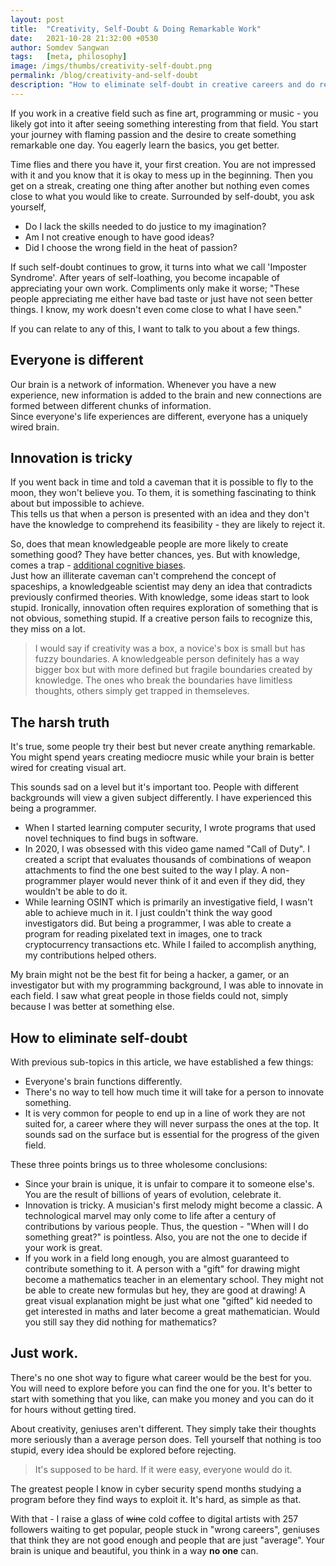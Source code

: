 ```yaml
---
layout: post
title:  "Creativity, Self-Doubt & Doing Remarkable Work"
date:   2021-10-28 21:32:00 +0530
author: Somdev Sangwan
tags:   [meta, philosophy]
image: /imgs/thumbs/creativity-self-doubt.png
permalink: /blog/creativity-and-self-doubt
description: "How to eliminate self-doubt in creative careers and do remarkable work."  
---
```


If you work in a creative field such as fine art, programming or music - you likely got into it after seeing something interesting from that field.
You start your journey with flaming passion and the desire to create something remarkable one day. You eagerly learn the basics, you get better.

Time flies and there you have it, your first creation. You are not impressed with it and you know that it is okay to mess up in the beginning. Then you get on a streak, creating one thing after another but nothing even comes close to what you would like to create. Surrounded by self-doubt, you ask yourself,

* Do I lack the skills needed to do justice to my imagination?
* Am I not creative enough to have good ideas?
* Did I choose the wrong field in the heat of passion?

If such self-doubt continues to grow, it turns into what we call 'Imposter Syndrome'. After years of self-loathing, you become incapable of appreciating your own work. Compliments only make it worse; "These people appreciating me either have bad taste or just have not seen better things. I know, my work doesn't even come close to what I have seen."

If you can relate to any of this, I want to talk to you about a few things.

## Everyone is different

Our brain is a network of information. Whenever you have a new experience, new information is added to the brain and new connections are formed between different chunks of information.\
Since everyone's life experiences are different, everyone has a uniquely wired brain.

## Innovation is tricky

If you went back in time and told a caveman that it is possible to fly to the moon, they won't believe you. To them, it is something fascinating to think about but impossible to achieve.\
This tells us that when a person is presented with an idea and they don't have the knowledge to comprehend its feasibility - they are likely to reject it.

So, does that mean knowledgeable people are more likely to create something good? They have better chances, yes. But with knowledge, comes a trap - [additional cognitive biases](https://en.wikipedia.org/wiki/List_of_cognitive_biases).\
Just how an illiterate caveman can't comprehend the concept of spaceships, a knowledgeable scientist may deny an idea that contradicts previously confirmed theories. With knowledge, some ideas start to look stupid. Ironically, innovation often requires exploration of something that is not obvious, something stupid. If a creative person fails to recognize this, they miss on a lot.

> I would say if creativity was a box, a novice's box is small but has fuzzy boundaries. A knowledgeable person definitely has a way bigger box but with more defined but fragile boundaries created by knowledge. The ones who break the boundaries have limitless thoughts, others simply get trapped in themseleves.

## The harsh truth
It's true, some people try their best but never create anything remarkable. You might spend years creating mediocre music while your brain is better wired for creating visual art.

This sounds sad on a level but it's important too. People with different backgrounds will view a given subject differently. I have experienced this being a programmer.

* When I started learning computer security, I wrote programs that used novel techniques to find bugs in software.
* In 2020, I was obsessed with this video game named "Call of Duty". I created a script that evaluates thousands of combinations of weapon attachments to find the one best suited to the way I play. A non-programmer player would never think of it and even if they did, they wouldn't be able to do it.
* While learning OSINT which is primarily an investigative field, I wasn't able to achieve much in it. I just couldn't think the way good investigators did. But being a programmer, I was able to create a program for reading pixelated text in images, one to track cryptocurrency transactions etc. While I failed to accomplish anything, my contributions helped others.

My brain might not be the best fit for being a hacker, a gamer, or an investigator but with my programming background, I was able to innovate in each field. I saw what great people in those fields could not, simply because I was better at something else.

## How to eliminate self-doubt
With previous sub-topics in this article, we have established a few things:

* Everyone's brain functions differently.
* There's no way to tell how much time it will take for a person to innovate something.
* It is very common for people to end up in a line of work they are not suited for, a career where they will never surpass the ones at the top. It sounds sad on the surface but is essential for the progress of the given field.

These three points brings us to three wholesome conclusions:

* Since your brain is unique, it is unfair to compare it to someone else's. You are the result of billions of years of evolution, celebrate it.
* Innovation is tricky. A musician's first melody might become a classic. A technological marvel may only come to life after a century of contributions by various people. Thus, the question - "When will I do something great?" is pointless. Also, you are not the one to decide if your work is great.
* If you work in a field long enough, you are almost guaranteed to contribute something to it. A person with a "gift" for drawing might become a mathematics teacher in an elementary school. They might not be able to create new formulas but hey, they are good at drawing! A great visual explanation might be just what one "gifted" kid needed to get interested in maths and later become a great mathematician. Would you still say they did nothing for mathematics?

## Just work.
There's no one shot way to figure what career would be the best for you. You will need to explore before you can find the one for you. It's better to start with something that you like, can make you money and you can do it for hours without getting tired.

About creativity, geniuses aren't different. They simply take their thoughts more seriously than a average person does. Tell yourself that nothing is too stupid, every idea should be explored before rejecting.


> It's supposed to be hard. If it were easy, everyone would do it.

The greatest people I know in cyber security spend months studying a program before they find ways to exploit it. It's hard, as simple as that.

With that - I raise a glass of ~~wine~~ cold coffee to digital artists with 257 followers waiting to get popular, people stuck in "wrong careers", geniuses that think they are not good enough and people that are just "average". Your brain is unique and beautiful, you think in a way **no one** can.
